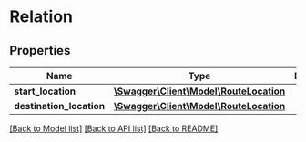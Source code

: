 # Relation

## Properties
Name | Type | Description | Notes
------------ | ------------- | ------------- | -------------
**start_location** | [**\Swagger\Client\Model\RouteLocation**](RouteLocation.md) |  | 
**destination_location** | [**\Swagger\Client\Model\RouteLocation**](RouteLocation.md) |  | 

[[Back to Model list]](../../README.md#documentation-for-models) [[Back to API list]](../../README.md#documentation-for-api-endpoints) [[Back to README]](../../README.md)

